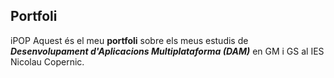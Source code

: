 ## Portfoli
iPOP
Aquest és el meu **portfoli** sobre els meus estudis de **_Desenvolupament d'Aplicacions Multiplataforma (DAM)_** en GM i GS al IES Nicolau Copernic.
